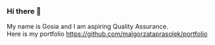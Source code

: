 ### Hi there 👋
My name is Gosia and I am aspiring Quality Assurance. </br>
Here is my portfolio  https://github.com/malgorzataprasolek/portfolio
